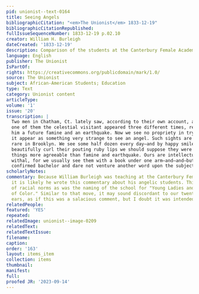 ```yaml
---
pid: unionist--text-0164
title: Seeing Angels
bibliographicCitation: "<em>The Unionist</em> 1833-12-19"
bibliographicCitationRepublished: 
fullIssueSequenceNumber: 1833-12-19 p.02.10
creator: William H. Burleigh
dateCreated: '1833-12-19'
description: Comparison of the students at the Canterbury Female Academy to Angels!
language: English
publisher: The Unionist
IsPartOf: 
rights: https://creativecommons.org/publicdomain/mark/1.0/
source: The Unionist
subject: African-American Students; Education
type: Text
category: Unionist content
articleType: 
volume: '1'
issue: '20'
transcription: |
  Two men in Chatham, Ct. lately saw, according to their own account, an angel! To
  one of them the celestial visitant appeared three different times, revealing to
  him a future famine and an earthquake. Now we see no propriety in trying to make
  it appear as something very strange to see an angel. Such sights are by no means
  rare in Brooklyn. We see some half dozen every day—and by happy smiles that so
  beautifully curl their pouting ruby lips we should suppose they were thinking of
  things more agreeable than famine and earthquake. Ours are intellectual angels
  withal, for we usually see them with a book under one arm—and—and—but we are a
  confirmed bachelor and dare not venture another word upon the subject.
scholarlyNotes: 
commentary: Because William Burleigh was teaching at the Canterbury Female Academy,
  it is likely he wrote this commentary about his angelic students. This was as defiant
  of racial norms as was the naming of the school for "Young Ladies and Little Misses
  of Color." Similar to that move, it may sound discordant to our twenty-first century
  ears, as if this was a salacious comment, but I doubt it was intended that way.
relatedPeople: 
featured: 'YES'
repeated: 
relatedImage: unionist--image-0209
relatedText: 
relatedTextIssue: 
filename: 
caption: 
order: '163'
layout: items_item
collection: items
thumbnail: 
manifest: 
full: 
proofed JR: '2023-09-14'
---
```

